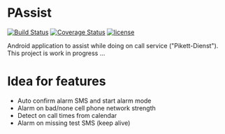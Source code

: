 # PAssist
[![Build Status](https://travis-ci.org/frimtec/pikett-assist.svg?branch=master)](https://travis-ci.org/frimtec/pikett-assist) 
[![Coverage Status](https://coveralls.io/repos/github/frimtec/pikett-assist/badge.svg?branch=master)](https://coveralls.io/github/frimtec/pikett-assist?branch=master)
[![license](https://img.shields.io/badge/License-Apache%202.0-blue.svg)](https://opensource.org/licenses/Apache-2.0)

Android application to assist while doing on call service ("Pikett-Dienst").
This project is work in progress ...

# Idea for features
* Auto confirm alarm SMS and start alarm mode 
* Alarm on bad/none cell phone network strength
* Detect on call times from calendar
* Alarm on missing test SMS (keep alive)
